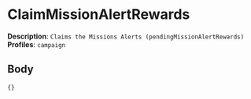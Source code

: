 # ClaimMissionAlertRewards

**Description**: `Claims the Missions Alerts (pendingMissionAlertRewards)` \
**Profiles**: `campaign`

## Body
```js
{}
```
